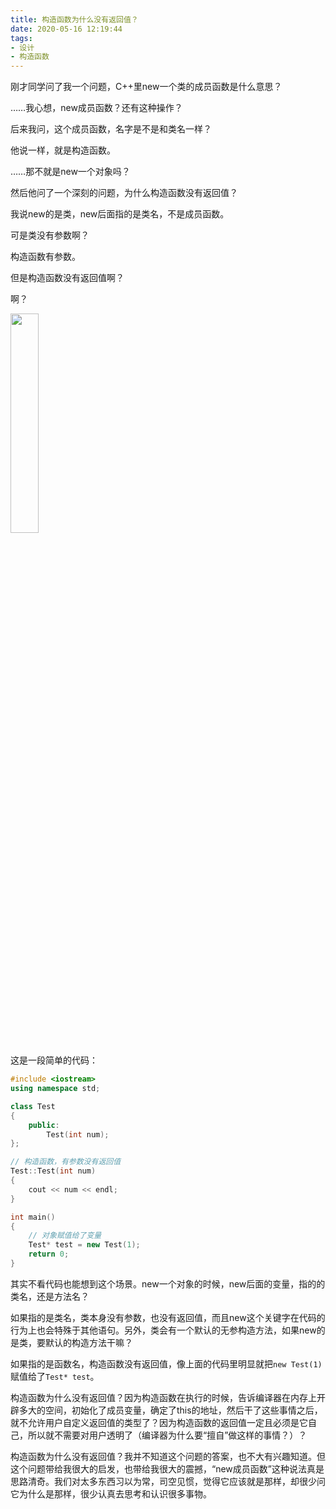 ```yaml
---
title: 构造函数为什么没有返回值？
date: 2020-05-16 12:19:44
tags:
- 设计
- 构造函数
---
```


刚才同学问了我一个问题，C++里new一个类的成员函数是什么意思？

……我心想，new成员函数？还有这种操作？

后来我问，这个成员函数，名字是不是和类名一样？

他说一样，就是构造函数。

……那不就是new一个对象吗？

然后他问了一个深刻的问题，为什么构造函数没有返回值？

我说new的是类，new后面指的是类名，不是成员函数。

可是类没有参数啊？

构造函数有参数。

但是构造函数没有返回值啊？

啊？

<img src="face.jpeg" width="30%" />

这是一段简单的代码：

``` C++
#include <iostream>
using namespace std;

class Test
{
    public:
        Test(int num);
};

// 构造函数，有参数没有返回值
Test::Test(int num)
{
    cout << num << endl;
}

int main()
{
    // 对象赋值给了变量
    Test* test = new Test(1);
    return 0;
}
```

其实不看代码也能想到这个场景。new一个对象的时候，new后面的变量，指的的类名，还是方法名？

如果指的是类名，类本身没有参数，也没有返回值，而且new这个关键字在代码的行为上也会特殊于其他语句。另外，类会有一个默认的无参构造方法，如果new的是类，要默认的构造方法干嘛？

如果指的是函数名，构造函数没有返回值，像上面的代码里明显就把`new Test(1)`赋值给了`Test* test`。

构造函数为什么没有返回值？因为构造函数在执行的时候，告诉编译器在内存上开辟多大的空间，初始化了成员变量，确定了this的地址，然后干了这些事情之后，就不允许用户自定义返回值的类型了？因为构造函数的返回值一定且必须是它自己，所以就不需要对用户透明了（编译器为什么要“擅自”做这样的事情？）？

构造函数为什么没有返回值？我并不知道这个问题的答案，也不大有兴趣知道。但这个问题带给我很大的启发，也带给我很大的震撼，“new成员函数”这种说法真是思路清奇。我们对太多东西习以为常，司空见惯，觉得它应该就是那样，却很少问它为什么是那样，很少认真去思考和认识很多事物。





